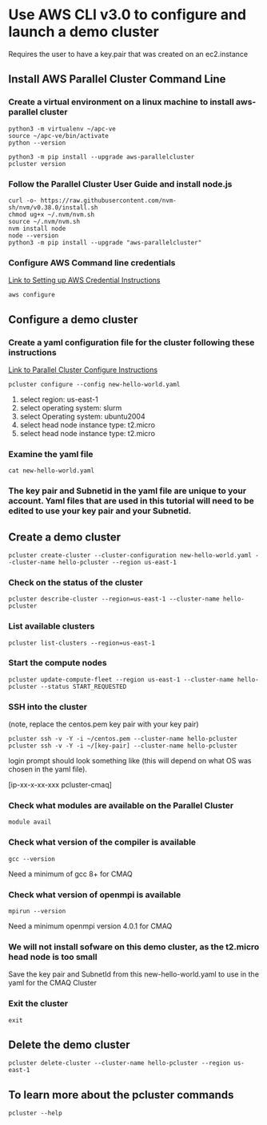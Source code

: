 # Use AWS CLI v3.0 to configure and launch a demo cluster 

Requires the user to have a key.pair that was created on an ec2.instance

## Install AWS Parallel Cluster Command Line

### Create a virtual environment on a linux machine to install aws-parallel cluster

```
python3 -m virtualenv ~/apc-ve
source ~/apc-ve/bin/activate
python --version

python3 -m pip install --upgrade aws-parallelcluster
pcluster version
```

### Follow the Parallel Cluster User Guide and install node.js

```
curl -o- https://raw.githubusercontent.com/nvm-sh/nvm/v0.38.0/install.sh 
chmod ug+x ~/.nvm/nvm.sh
source ~/.nvm/nvm.sh
nvm install node
node --version
python3 -m pip install --upgrade "aws-parallelcluster"
```

### Configure AWS Command line credentials
<a href="https://docs.aws.amazon.com/cli/latest/userguide/cli-configure-quickstart.html">Link to Setting up AWS Credential Instructions</a>

 `aws configure` 

## Configure a demo cluster

### Create a yaml configuration file for the cluster following these instructions
<a href="https://docs.aws.amazon.com/parallelcluster/latest/ug/install-v3-configuring.html">Link to Parallel Cluster Configure Instructions</a>

 `pcluster configure --config new-hello-world.yaml`

1. select region: us-east-1
2. select operating system: slurm
3. select Operating system: ubuntu2004
4. select head node instance type: t2.micro
5. select head node instance type: t2.micro

### Examine the yaml file 

 `cat new-hello-world.yaml`

### The key pair and Subnetid in the yaml file are unique to your account.  Yaml files that are used in this tutorial will need to be edited to use your key pair and your Subnetid. 

## Create a demo cluster

 `pcluster create-cluster --cluster-configuration new-hello-world.yaml --cluster-name hello-pcluster --region us-east-1`

### Check on the status of the cluster

 `pcluster describe-cluster --region=us-east-1 --cluster-name hello-pcluster`

### List available clusters

 `pcluster list-clusters --region=us-east-1`

### Start the compute nodes

 `pcluster update-compute-fleet --region us-east-1 --cluster-name hello-pcluster --status START_REQUESTED`

### SSH into the cluster 
(note, replace the centos.pem key pair with your key pair)

 `pcluster ssh -v -Y -i ~/centos.pem --cluster-name hello-pcluster`
 `pcluster ssh -v -Y -i ~/[key-pair] --cluster-name hello-pcluster`

login prompt should look something like (this will depend on what OS was chosen in the yaml file).

[ip-xx-x-xx-xxx pcluster-cmaq]

### Check what modules are available on the Parallel Cluster

 `module avail`

### Check what version of the compiler is available

 `gcc --version`

Need a minimum of gcc 8+ for CMAQ

### Check what version of openmpi is available

 `mpirun --version`

Need a minimum openmpi version 4.0.1 for CMAQ

### We will not install sofware on this demo cluster, as the t2.micro head node is too small
Save the key pair and SubnetId from this new-hello-world.yaml to use in the yaml for the CMAQ Cluster

### Exit the cluster

 `exit`

## Delete the demo cluster


 `pcluster delete-cluster --cluster-name hello-pcluster --region us-east-1`

## To learn more about the pcluster commands

 `pcluster --help`
